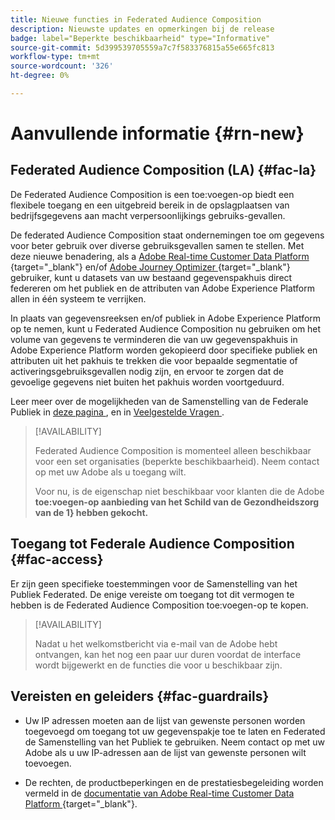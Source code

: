 ```yaml
---
title: Nieuwe functies in Federated Audience Composition
description: Nieuwste updates en opmerkingen bij de release
badge: label="Beperkte beschikbaarheid" type="Informative"
source-git-commit: 5d399539705559a7c7f583376815a55e665fc813
workflow-type: tm+mt
source-wordcount: '326'
ht-degree: 0%

---
```



# Aanvullende informatie {#rn-new}

## Federated Audience Composition (LA) {#fac-la}

De Federated Audience Composition is een toe:voegen-op biedt een flexibele toegang en een uitgebreid bereik in de opslagplaatsen van bedrijfsgegevens aan macht verpersoonlijkings gebruiks-gevallen.

De federated Audience Composition staat ondernemingen toe om gegevens voor beter gebruik over diverse gebruiksgevallen samen te stellen. Met deze nieuwe benadering, als a [ Adobe Real-time Customer Data Platform ](https://experienceleague.adobe.com/en/docs/experience-platform/segmentation/home) {target="_blank"} en/of [ Adobe Journey Optimizer ](https://experienceleague.adobe.com/en/docs/journey-optimizer/using/ajo-home) {target="_blank"} gebruiker, kunt u datasets van uw bestaand gegevenspakhuis direct federeren om het publiek en de attributen van Adobe Experience Platform allen in één systeem te verrijken.

In plaats van gegevensreeksen en/of publiek in Adobe Experience Platform op te nemen, kunt u Federated Audience Composition nu gebruiken om het volume van gegevens te verminderen die van uw gegevenspakhuis in Adobe Experience Platform worden gekopieerd door specifieke publiek en attributen uit het pakhuis te trekken die voor bepaalde segmentatie of activeringsgebruiksgevallen nodig zijn, en ervoor te zorgen dat de gevoelige gegevens niet buiten het pakhuis worden voortgeduurd.

Leer meer over de mogelijkheden van de Samenstelling van de Federale Publiek in [ deze pagina ](get-started.md), en in [ Veelgestelde Vragen ](get-started.md#faq).

>[!AVAILABILITY]
>
>Federated Audience Composition is momenteel alleen beschikbaar voor een set organisaties (beperkte beschikbaarheid). Neem contact op met uw Adobe als u toegang wilt.
>
>Voor nu, is de eigenschap niet beschikbaar voor klanten die de Adobe **toe:voegen-op aanbieding van het Schild van de Gezondheidszorg van de 1} hebben gekocht.**

## Toegang tot Federale Audience Composition {#fac-access}

Er zijn geen specifieke toestemmingen voor de Samenstelling van het Publiek Federated. De enige vereiste om toegang tot dit vermogen te hebben is de Federated Audience Composition toe:voegen-op te kopen.

>[!AVAILABILITY]
>
>Nadat u het welkomstbericht via e-mail van de Adobe hebt ontvangen, kan het nog een paar uur duren voordat de interface wordt bijgewerkt en de functies die voor u beschikbaar zijn.
>

## Vereisten en geleiders {#fac-guardrails}

* Uw IP adressen moeten aan de lijst van gewenste personen worden toegevoegd om toegang tot uw gegevenspakje toe te laten en Federated de Samenstelling van het Publiek te gebruiken. Neem contact op met uw Adobe als u uw IP-adressen aan de lijst van gewenste personen wilt toevoegen.

* De rechten, de productbeperkingen en de prestatiesbegeleiding worden vermeld in de [ documentatie van Adobe Real-time Customer Data Platform ](https://experienceleague.adobe.com/en/docs/experience-platform/profile/guardrails) {target="_blank"}.
